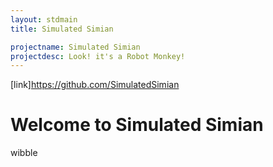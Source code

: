 ```yaml
---
layout: stdmain
title: Simulated Simian

projectname: Simulated Simian
projectdesc: Look! it's a Robot Monkey!
---
```


[link]https://github.com/SimulatedSimian

# Welcome to Simulated Simian

wibble
